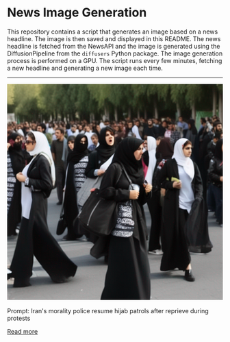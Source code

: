 # News Image Generation
This repository contains a script that generates an image based on a news headline. The image is then saved and displayed in this README.
The news headline is fetched from the NewsAPI and the image is generated using the DiffusionPipeline from the `diffusers` Python package. The image generation process is performed on a GPU.
The script runs every few minutes, fetching a new headline and generating a new image each time.

---

![Generated Image](image.png)

Prompt: Iran's morality police resume hijab patrols after reprieve during protests

[Read more](https://www.washingtonpost.com/world/2023/07/17/iran-morality-police-hijab-protests/)